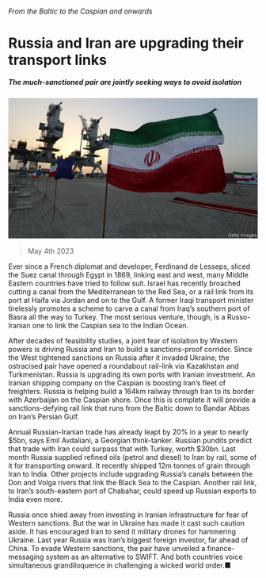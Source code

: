 ###### From the Baltic to the Caspian and onwards

# Russia and Iran are upgrading their transport links 

##### The much-sanctioned pair are jointly seeking ways to avoid isolation 

![image](images/20230506_MAP502.jpg) 

> May 4th 2023 

Ever since a French diplomat and developer, Ferdinand de Lesseps, sliced the Suez canal through Egypt in 1869, linking east and west, many Middle Eastern countries have tried to follow suit. Israel has recently broached cutting a canal from the Mediterranean to the Red Sea, or a rail link from its port at Haifa via Jordan and on to the Gulf. A former Iraqi transport minister tirelessly promotes a scheme to carve a canal from Iraq’s southern port of Basra all the way to Turkey. The most serious venture, though, is a Russo-Iranian one to link the Caspian sea to the Indian Ocean. 

After decades of feasibility studies, a joint fear of isolation by Western powers is driving Russia and Iran to build a sanctions-proof corridor. Since the West tightened sanctions on Russia after it invaded Ukraine, the ostracised pair have opened a roundabout rail-link via Kazakhstan and Turkmenistan. Russia is upgrading its own ports with Iranian investment. An Iranian shipping company on the Caspian is boosting Iran’s fleet of freighters. Russia is helping build a 164km railway through Iran to its border with Azerbaijan on the Caspian shore. Once this is complete it will provide a sanctions-defying rail link that runs from the Baltic down to Bandar Abbas on Iran’s Persian Gulf. 

Annual Russian-Iranian trade has already leapt by 20% in a year to nearly $5bn, says Emil Avdaliani, a Georgian think-tanker. Russian pundits predict that trade with Iran could surpass that with Turkey, worth $30bn. Last month Russia supplied refined oils (petrol and diesel) to Iran by rail, some of it for transporting onward. It recently shipped 12m tonnes of grain through Iran to India. Other projects include upgrading Russia’s canals between the Don and Volga rivers that link the Black Sea to the Caspian. Another rail link, to Iran’s south-eastern port of Chabahar, could speed up Russian exports to India even more. 

Russia once shied away from investing in Iranian infrastructure for fear of Western sanctions. But the war in Ukraine has made it cast such caution aside. It has encouraged Iran to send it military drones for hammering Ukraine. Last year Russia was Iran’s biggest foreign investor, far ahead of China. To evade Western sanctions, the pair have unveiled a finance-messaging system as an alternative to SWIFT. And both countries voice simultaneous grandiloquence in challenging a wicked world order.■

